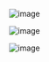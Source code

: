 ![image](https://github.com/wertylu/FluttershyLab1/assets/89530439/71ac266f-900d-4b0b-95e1-9836d1b8ec3a)

![image](https://github.com/wertylu/FluttershyLab1/assets/89530439/1d412b65-c6c0-4fa8-b220-8a046730bacf)

![image](https://github.com/wertylu/FluttershyLab1/assets/89530439/87bed163-4850-433a-9e75-e8680f03afb8)
